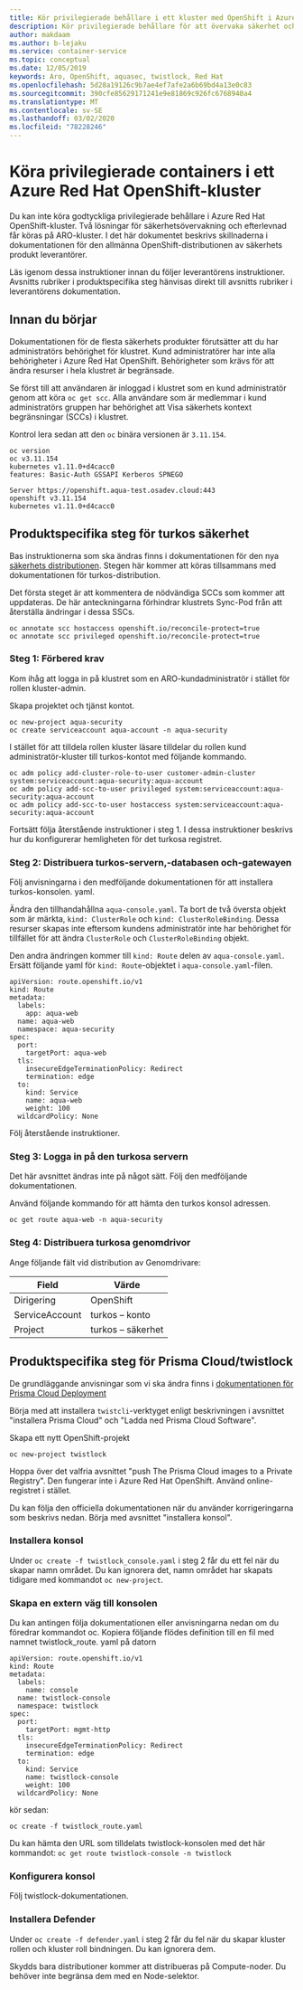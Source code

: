 ```yaml
---
title: Kör privilegierade behållare i ett kluster med OpenShift i Azure Red Hat | Microsoft Docs
description: Kör privilegierade behållare för att övervaka säkerhet och efterlevnad.
author: makdaam
ms.author: b-lejaku
ms.service: container-service
ms.topic: conceptual
ms.date: 12/05/2019
keywords: Aro, OpenShift, aquasec, twistlock, Red Hat
ms.openlocfilehash: 5d28a19126c9b7ae4ef7afe2a6b69bd4a13e0c83
ms.sourcegitcommit: 390cfe85629171241e9e81869c926fc6768940a4
ms.translationtype: MT
ms.contentlocale: sv-SE
ms.lasthandoff: 03/02/2020
ms.locfileid: "78228246"
---
```

# <a name="run-privileged-containers-in-an-azure-red-hat-openshift-cluster"></a>Köra privilegierade containers i ett Azure Red Hat OpenShift-kluster

Du kan inte köra godtyckliga privilegierade behållare i Azure Red Hat OpenShift-kluster.
Två lösningar för säkerhetsövervakning och efterlevnad får köras på ARO-kluster.
I det här dokumentet beskrivs skillnaderna i dokumentationen för den allmänna OpenShift-distributionen av säkerhets produkt leverantörer.


Läs igenom dessa instruktioner innan du följer leverantörens instruktioner.
Avsnitts rubriker i produktspecifika steg hänvisas direkt till avsnitts rubriker i leverantörens dokumentation.

## <a name="before-you-begin"></a>Innan du börjar

Dokumentationen för de flesta säkerhets produkter förutsätter att du har administratörs behörighet för klustret.
Kund administratörer har inte alla behörigheter i Azure Red Hat OpenShift. Behörigheter som krävs för att ändra resurser i hela klustret är begränsade.

Se först till att användaren är inloggad i klustret som en kund administratör genom att köra `oc get scc`. Alla användare som är medlemmar i kund administratörs gruppen har behörighet att Visa säkerhets kontext begränsningar (SCCs) i klustret.

Kontrol lera sedan att den `oc` binära versionen är `3.11.154`.
```
oc version
oc v3.11.154
kubernetes v1.11.0+d4cacc0
features: Basic-Auth GSSAPI Kerberos SPNEGO

Server https://openshift.aqua-test.osadev.cloud:443
openshift v3.11.154
kubernetes v1.11.0+d4cacc0
```

## <a name="product-specific-steps-for-aqua-security"></a>Produktspecifika steg för turkos säkerhet
Bas instruktionerna som ska ändras finns i dokumentationen för den nya [säkerhets distributionen](https://docs.aquasec.com/docs/openshift-red-hat). Stegen här kommer att köras tillsammans med dokumentationen för turkos-distribution.

Det första steget är att kommentera de nödvändiga SCCs som kommer att uppdateras. De här anteckningarna förhindrar klustrets Sync-Pod från att återställa ändringar i dessa SSCs.

```
oc annotate scc hostaccess openshift.io/reconcile-protect=true
oc annotate scc privileged openshift.io/reconcile-protect=true
```

### <a name="step-1-prepare-prerequisites"></a>Steg 1: Förbered krav
Kom ihåg att logga in på klustret som en ARO-kundadministratör i stället för rollen kluster-admin.

Skapa projektet och tjänst kontot.
```
oc new-project aqua-security
oc create serviceaccount aqua-account -n aqua-security
```

I stället för att tilldela rollen kluster läsare tilldelar du rollen kund administratör-kluster till turkos-kontot med följande kommando.
```
oc adm policy add-cluster-role-to-user customer-admin-cluster system:serviceaccount:aqua-security:aqua-account
oc adm policy add-scc-to-user privileged system:serviceaccount:aqua-security:aqua-account
oc adm policy add-scc-to-user hostaccess system:serviceaccount:aqua-security:aqua-account
```

Fortsätt följa återstående instruktioner i steg 1.  I dessa instruktioner beskrivs hur du konfigurerar hemligheten för det turkosa registret.

### <a name="step-2-deploy-the-aqua-server-database-and-gateway"></a>Steg 2: Distribuera turkos-servern,-databasen och-gatewayen
Följ anvisningarna i den medföljande dokumentationen för att installera turkos-konsolen. yaml.

Ändra den tillhandahållna `aqua-console.yaml`.  Ta bort de två översta objekt som är märkta, `kind: ClusterRole` och `kind: ClusterRoleBinding`.  Dessa resurser skapas inte eftersom kundens administratör inte har behörighet för tillfället för att ändra `ClusterRole` och `ClusterRoleBinding` objekt.

Den andra ändringen kommer till `kind: Route` delen av `aqua-console.yaml`. Ersätt följande yaml för `kind: Route`-objektet i `aqua-console.yaml`-filen.
```
apiVersion: route.openshift.io/v1
kind: Route
metadata:
  labels:
    app: aqua-web
  name: aqua-web
  namespace: aqua-security
spec:
  port:
    targetPort: aqua-web
  tls:
    insecureEdgeTerminationPolicy: Redirect
    termination: edge
  to:
    kind: Service
    name: aqua-web
    weight: 100
  wildcardPolicy: None
```

Följ återstående instruktioner.

### <a name="step-3-login-to-the-aqua-server"></a>Steg 3: Logga in på den turkosa servern
Det här avsnittet ändras inte på något sätt.  Följ den medföljande dokumentationen.

Använd följande kommando för att hämta den turkos konsol adressen.
```
oc get route aqua-web -n aqua-security
```

### <a name="step-4-deploy-aqua-enforcers"></a>Steg 4: Distribuera turkosa genomdrivor
Ange följande fält vid distribution av Genomdrivare:

| Field          | Värde         |
| -------------- | ------------- |
| Dirigering   | OpenShift     |
| ServiceAccount | turkos – konto  |
| Project        | turkos – säkerhet |

## <a name="product-specific-steps-for-prisma-cloud--twistlock"></a>Produktspecifika steg för Prisma Cloud/twistlock

De grundläggande anvisningar som vi ska ändra finns i [dokumentationen för Prisma Cloud Deployment](https://docs.paloaltonetworks.com/prisma/prisma-cloud/19-11/prisma-cloud-compute-edition-admin/install/install_openshift.html)

Börja med att installera `twistcli`-verktyget enligt beskrivningen i avsnittet "installera Prisma Cloud" och "Ladda ned Prisma Cloud Software".

Skapa ett nytt OpenShift-projekt
```
oc new-project twistlock
```

Hoppa över det valfria avsnittet "push The Prisma Cloud images to a Private Registry". Den fungerar inte i Azure Red Hat OpenShift. Använd online-registret i stället.

Du kan följa den officiella dokumentationen när du använder korrigeringarna som beskrivs nedan.
Börja med avsnittet "installera konsol".

### <a name="install-console"></a>Installera konsol

Under `oc create -f twistlock_console.yaml` i steg 2 får du ett fel när du skapar namn området.
Du kan ignorera det, namn området har skapats tidigare med kommandot `oc new-project`.

### <a name="create-an-external-route-to-console"></a>Skapa en extern väg till konsolen

Du kan antingen följa dokumentationen eller anvisningarna nedan om du föredrar kommandot oc.
Kopiera följande flödes definition till en fil med namnet twistlock_route. yaml på datorn
```
apiVersion: route.openshift.io/v1
kind: Route
metadata:
  labels:
    name: console
  name: twistlock-console
  namespace: twistlock
spec:
  port:
    targetPort: mgmt-http
  tls:
    insecureEdgeTerminationPolicy: Redirect
    termination: edge
  to:
    kind: Service
    name: twistlock-console
    weight: 100
  wildcardPolicy: None
```
kör sedan:
```
oc create -f twistlock_route.yaml
```

Du kan hämta den URL som tilldelats twistlock-konsolen med det här kommandot: `oc get route twistlock-console -n twistlock`

### <a name="configure-console"></a>Konfigurera konsol

Följ twistlock-dokumentationen.

### <a name="install-defender"></a>Installera Defender

Under `oc create -f defender.yaml` i steg 2 får du fel när du skapar kluster rollen och kluster roll bindningen.
Du kan ignorera dem.

Skydds bara distributioner kommer att distribueras på Compute-noder. Du behöver inte begränsa dem med en Node-selektor.

